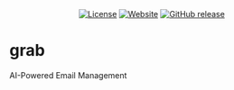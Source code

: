 <div align="center">
    <a href="https://github.com/t-walshe/grab/blob/main/LICENSE"><img src="https://img.shields.io/github/license/t-walshe/grab" alt="License"></a>
    <a href="https://walshe.tech/"><img src="https://img.shields.io/badge/website-walshe.tech-green" alt="Website"></a>
    <a href="https://github.com/t-walshe/grab/blob/main/releases"><img alt="GitHub release" src="https://img.shields.io/github/release/t-walshe/grab"></a>
</div>

# grab
AI-Powered Email Management


